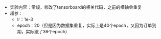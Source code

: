 - 实验内容：常规，修改了tensorboard的相关代码，之前的横轴会重复
- 超参：
  - lr：1e-3
  - epoch：20（但是因为数据集重复，实际上是40个epoch，又因为订单到期，实际跑了36个epoch）